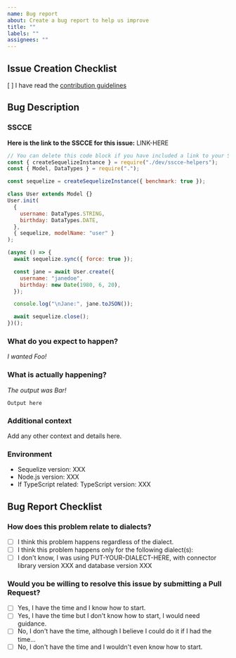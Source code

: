 ```yaml
---
name: Bug report
about: Create a bug report to help us improve
title: ""
labels: ""
assignees: ""
---
```


<!--
If you don't follow the issue template, your issue may be closed.
Please note this is an issue tracker, not a support forum.
For general questions, please use StackOverflow:
https://stackoverflow.com/questions/tagged/sequelize.js
-->

## Issue Creation Checklist

[ ] I have read the [contribution guidelines](https://github.com/sequelize/sequelize/blob/main/CONTRIBUTING.md)

## Bug Description

### SSCCE

<!--
We have a repository dedicated to make it easy for you to create an SSCCE.
https://github.com/papb/sequelize-sscce
Please consider using it, everyone wins!
-->

**Here is the link to the SSCCE for this issue:** LINK-HERE <!-- add a link to the SSCCE -->

<!--
Instead of using that repository, you can also clone the Sequelize repository and overwrite the `sscce.js` file in the root folder, run it locally and then provide the code here:
-->

```js
// You can delete this code block if you have included a link to your SSCCE above!
const { createSequelizeInstance } = require("./dev/sscce-helpers");
const { Model, DataTypes } = require(".");

const sequelize = createSequelizeInstance({ benchmark: true });

class User extends Model {}
User.init(
  {
    username: DataTypes.STRING,
    birthday: DataTypes.DATE,
  },
  { sequelize, modelName: "user" }
);

(async () => {
  await sequelize.sync({ force: true });

  const jane = await User.create({
    username: "janedoe",
    birthday: new Date(1980, 6, 20),
  });

  console.log("\nJane:", jane.toJSON());

  await sequelize.close();
})();
```

### What do you expect to happen?

<!-- Explain what behavior you wanted/expected. You may include an output. -->

_I wanted Foo!_

### What is actually happening?

<!-- Show what happened. You can skip this part if you included a link to an SSCCE above. -->

_The output was Bar!_

```
Output here
```

### Additional context

Add any other context and details here.

### Environment

<!--- To find the version numbers for the three systems below use the following commands:
- `npm list sequelize` / `yarn list --pattern sequelize` (v6 stable)
- `npm list @sequelize/core` / `yarn list --pattern @sequelize/core` (v7 alpha)
- `node -v`
- `npm list typescript` / `yarn list --pattern typescript` --->

- Sequelize version: XXX
- Node.js version: XXX
- If TypeScript related: TypeScript version: XXX 

## Bug Report Checklist

<!-- Please answer the questions below. If you don't, your issue may be closed. -->

### How does this problem relate to dialects?

<!-- Choose one. -->

- [ ] I think this problem happens regardless of the dialect.
- [ ] I think this problem happens only for the following dialect(s): <!-- Put dialect(s) here -->
- [ ] I don't know, I was using PUT-YOUR-DIALECT-HERE, with connector library version XXX and database version XXX

### Would you be willing to resolve this issue by submitting a Pull Request?

<!-- Remember that first contributors are welcome! -->

- [ ] Yes, I have the time and I know how to start.
- [ ] Yes, I have the time but I don't know how to start, I would need guidance.
- [ ] No, I don't have the time, although I believe I could do it if I had the time...
- [ ] No, I don't have the time and I wouldn't even know how to start.
